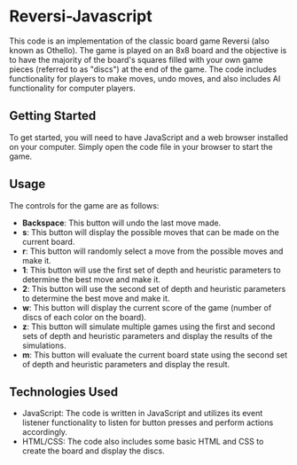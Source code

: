 # Reversi-Javascript

This code is an implementation of the classic board game Reversi (also known as Othello). The game is played on an 8x8 board and the objective is to have the majority of the board's squares filled with your own game pieces (referred to as "discs") at the end of the game. The code includes functionality for players to make moves, undo moves, and also includes AI functionality for computer players.

## Getting Started
To get started, you will need to have JavaScript and a web browser installed on your computer. Simply open the code file in your browser to start the game.

## Usage
The controls for the game are as follows:

- **Backspace**: This button will undo the last move made.
- **s**: This button will display the possible moves that can be made on the current board.
- **r**: This button will randomly select a move from the possible moves and make it.
- **1**: This button will use the first set of depth and heuristic parameters to determine the best move and make it.
- **2**: This button will use the second set of depth and heuristic parameters to determine the best move and make it.
- **w**: This button will display the current score of the game (number of discs of each color on the board).
- **z**: This button will simulate multiple games using the first and second sets of depth and heuristic parameters and display the results of the simulations.
- **m**: This button will evaluate the current board state using the second set of depth and heuristic parameters and display the result.
## Technologies Used
- JavaScript: The code is written in JavaScript and utilizes its event listener functionality to listen for button presses and perform actions accordingly.
- HTML/CSS: The code also includes some basic HTML and CSS to create the board and display the discs.

